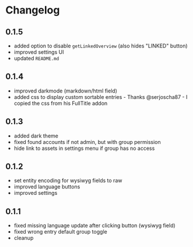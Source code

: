 # Changelog

## 0.1.5

* added option to disable `getLinkedOverview` (also hides "LINKED" button)
* improved settings UI
* updated `README.md`

## 0.1.4

* improved darkmode (markdown/html field)
* added css to display custom sortable entries - Thanks @serjoscha87 - I copied the css from his FullTitle addon

## 0.1.3

* added dark theme
* fixed found accounts if not admin, but with group permission
* hide link to assets in settings menu if group has no access

## 0.1.2

* set entity encoding for wysiwyg fields to raw
* improved language buttons
* improved settings

## 0.1.1

* fixed missing language update after clicking button (wysiwyg field)
* fixed wrong entry default group toggle
* cleanup
